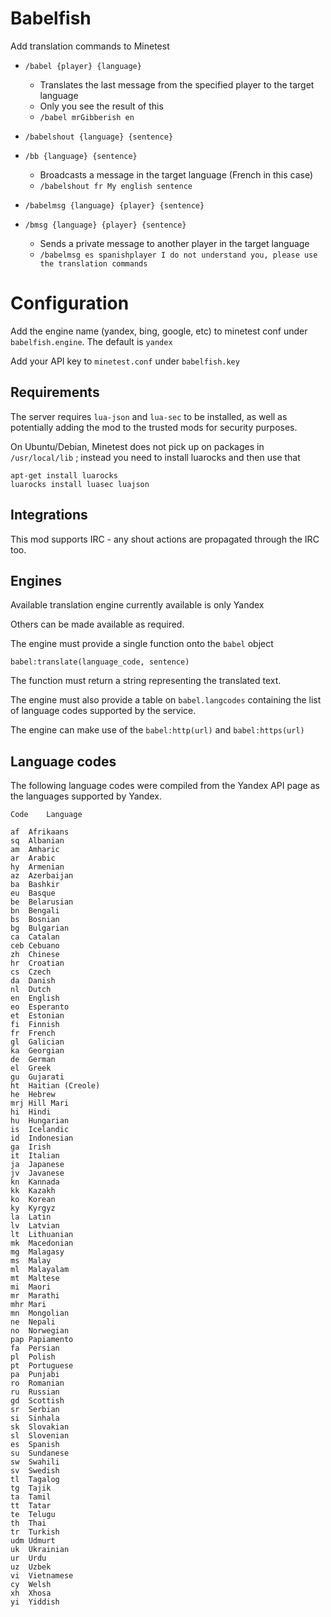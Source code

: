 # Babelfish

Add translation commands to Minetest

* `/babel {player} {language}`
	* Translates the last message from the specified player to the target language
	* Only you see the result of this
	* `/babel mrGibberish en`

* `/babelshout {language} {sentence}`
* `/bb {language} {sentence}`
	* Broadcasts a message in the target language (French in this case)
	* `/babelshout fr My english sentence`

* `/babelmsg {language} {player} {sentence}`
* `/bmsg {language} {player} {sentence}`
	* Sends a private message to another player in the target language
	* `/babelmsg es spanishplayer I do not understand you, please use the translation commands`

# Configuration

Add the engine name (yandex, bing, google, etc) to minetest conf under `babelfish.engine`. The default is `yandex`

Add your API key to `minetest.conf` under `babelfish.key`

## Requirements

The server requires `lua-json` and `lua-sec` to be installed, as well as potentially adding the mod to the trusted mods for security purposes.

On Ubuntu/Debian, Minetest does not pick up on packages in `/usr/local/lib` ; instead you need to install luarocks and then use that

	apt-get install luarocks
	luarocks install luasec luajson

## Integrations

This mod supports IRC - any shout actions are propagated through the IRC too.

## Engines

Available translation engine currently available is only Yandex

Others can be made available as required.

The engine must provide a single function onto the `babel` object

	babel:translate(language_code, sentence)

The function must return a string representing the translated text.

The engine must also provide a table on `babel.langcodes` containing the list of language codes supported by the service.

The engine can make use of the `babel:http(url)` and `babel:https(url)`

## Language codes

The following language codes were compiled from the Yandex API page as the languages supported by Yandex.

	Code	Language

	af	Afrikaans
	sq	Albanian
	am	Amharic
	ar	Arabic
	hy	Armenian
	az	Azerbaijan
	ba	Bashkir
	eu	Basque
	be	Belarusian
	bn	Bengali
	bs	Bosnian
	bg	Bulgarian
	ca	Catalan
	ceb	Cebuano
	zh	Chinese
	hr	Croatian
	cs	Czech
	da	Danish
	nl	Dutch
	en	English
	eo	Esperanto
	et	Estonian
	fi	Finnish
	fr	French
	gl	Galician
	ka	Georgian
	de	German
	el	Greek
	gu	Gujarati
	ht	Haitian (Creole)
	he	Hebrew
	mrj	Hill Mari
	hi	Hindi
	hu	Hungarian
	is	Icelandic
	id	Indonesian
	ga	Irish
	it	Italian
	ja	Japanese
	jv	Javanese
	kn	Kannada
	kk	Kazakh
	ko	Korean
	ky	Kyrgyz
	la	Latin
	lv	Latvian
	lt	Lithuanian
	mk	Macedonian
	mg	Malagasy
	ms	Malay
	ml	Malayalam
	mt	Maltese
	mi	Maori
	mr	Marathi
	mhr	Mari
	mn	Mongolian
	ne	Nepali
	no	Norwegian
	pap	Papiamento
	fa	Persian
	pl	Polish
	pt	Portuguese
	pa	Punjabi
	ro	Romanian
	ru	Russian
	gd	Scottish
	sr	Serbian
	si	Sinhala
	sk	Slovakian
	sl	Slovenian
	es	Spanish
	su	Sundanese
	sw	Swahili
	sv	Swedish
	tl	Tagalog
	tg	Tajik
	ta	Tamil
	tt	Tatar
	te	Telugu
	th	Thai
	tr	Turkish
	udm	Udmurt
	uk	Ukrainian
	ur	Urdu
	uz	Uzbek
	vi	Vietnamese
	cy	Welsh
	xh	Xhosa
	yi	Yiddish

